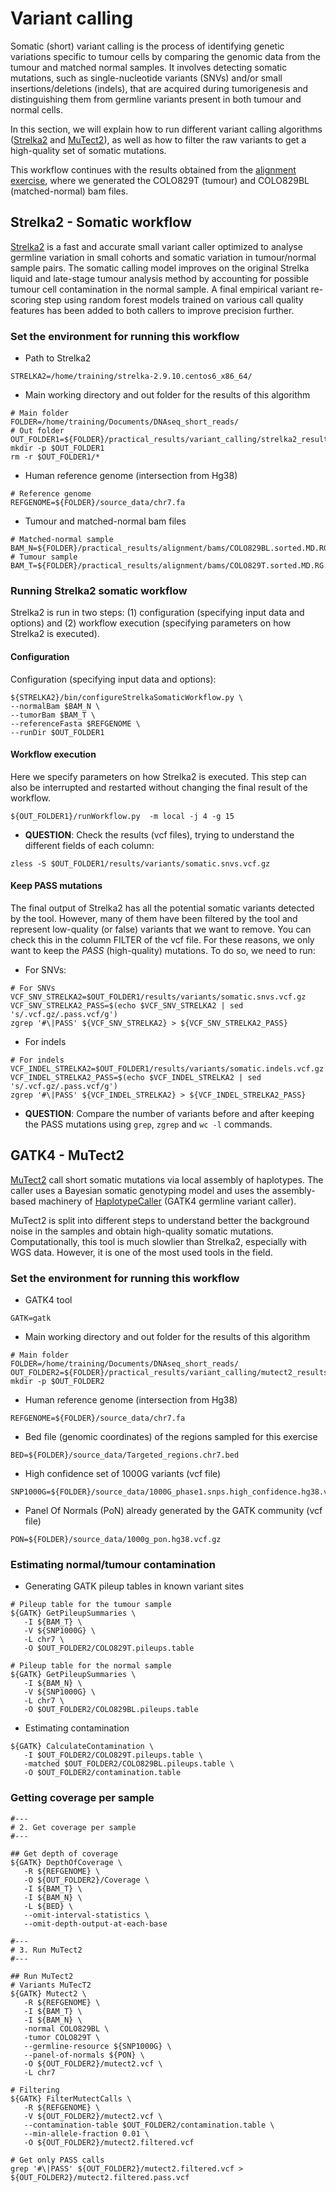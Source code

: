 # Variant calling
Somatic (short) variant calling is the process of identifying genetic variations specific to tumour cells by comparing the genomic data from the tumour and matched normal samples. It involves detecting somatic mutations, such as single-nucleotide variants (SNVs) and/or small insertions/deletions (indels), that are acquired during tumorigenesis and distinguishing them from germline variants present in both tumour and normal cells.

In this section, we will explain how to run different variant calling algorithms ([Strelka2](https://www.nature.com/articles/s41592-018-0051-x) and [MuTect2](https://gatk.broadinstitute.org/hc/en-us/articles/360035894731-Somatic-short-variant-discovery-SNVs-Indels-)), as well as how to filter the raw variants to get a high-quality set of somatic mutations. 

This workflow continues with the results obtained from the [alignment exercise](https://github.com/cortes-ciriano-lab/CancerGenomicsCourse_EMBL-EBI/blob/main/docs/Alignment.md#alignment-workflow---cancer-genomic-course-2023---embl-ebi), where we generated the COLO829T (tumour) and COLO829BL (matched-normal) bam files. 

## Strelka2 - Somatic workflow
[Strelka2](https://github.com/Illumina/strelka) is a fast and accurate small variant caller optimized to analyse germline variation in small cohorts and somatic variation in tumour/normal sample pairs. The somatic calling model improves on the original Strelka liquid and late-stage tumour analysis method by accounting for possible tumour cell contamination in the normal sample. A final empirical variant re-scoring step using random forest models trained on various call quality features has been added to both callers to improve precision further.

### Set the environment for running this workflow

- Path to Strelka2
```
STRELKA2=/home/training/strelka-2.9.10.centos6_x86_64/
```

- Main working directory and out folder for the results of this algorithm
```
# Main folder
FOLDER=/home/training/Documents/DNAseq_short_reads/
# Out folder
OUT_FOLDER1=${FOLDER}/practical_results/variant_calling/strelka2_results
mkdir -p $OUT_FOLDER1
rm -r $OUT_FOLDER1/*
```
- Human reference genome (intersection from Hg38)
```
# Reference genome
REFGENOME=${FOLDER}/source_data/chr7.fa
```

- Tumour and matched-normal bam files
```
# Matched-normal sample
BAM_N=${FOLDER}/practical_results/alignment/bams/COLO829BL.sorted.MD.RG.BQSR.bam
# Tumour sample
BAM_T=${FOLDER}/practical_results/alignment/bams/COLO829T.sorted.MD.RG.bam
```

### Running Strelka2 somatic workflow
Strelka2 is run in two steps: (1) configuration (specifying input data and options) and (2) workflow execution (specifying parameters on how Strelka2 is executed). 

#### Configuration
Configuration (specifying input data and options):
```
${STRELKA2}/bin/configureStrelkaSomaticWorkflow.py \
--normalBam $BAM_N \
--tumorBam $BAM_T \
--referenceFasta $REFGENOME \
--runDir $OUT_FOLDER1
```

#### Workflow execution
Here we specify parameters on how Strelka2 is executed. This step can also be interrupted and restarted without changing the final result of the workflow.
```
${OUT_FOLDER1}/runWorkflow.py  -m local -j 4 -g 15
```
- **QUESTION**: Check the results (vcf files), trying to understand the different fields of each column:
```
zless -S $OUT_FOLDER1/results/variants/somatic.snvs.vcf.gz
```

#### Keep PASS mutations
The final output of Strelka2 has all the potential somatic variants detected by the tool. However, many of them have been filtered by the tool and represent low-quality (or false) variants that we want to remove. You can check this in the column FILTER of the vcf file. For these reasons, we only want to keep the *PASS* (high-quality) mutations. To do so, we need to run: 

- For SNVs:
```
# For SNVs
VCF_SNV_STRELKA2=$OUT_FOLDER1/results/variants/somatic.snvs.vcf.gz
VCF_SNV_STRELKA2_PASS=$(echo $VCF_SNV_STRELKA2 | sed 's/.vcf.gz/.pass.vcf/g')
zgrep '#\|PASS' ${VCF_SNV_STRELKA2} > ${VCF_SNV_STRELKA2_PASS}
```

- For indels
```
# For indels
VCF_INDEL_STRELKA2=$OUT_FOLDER1/results/variants/somatic.indels.vcf.gz
VCF_INDEL_STRELKA2_PASS=$(echo $VCF_INDEL_STRELKA2 | sed 's/.vcf.gz/.pass.vcf/g')
zgrep '#\|PASS' ${VCF_INDEL_STRELKA2} > ${VCF_INDEL_STRELKA2_PASS}
```
- **QUESTION**: Compare the number of variants before and after keeping the PASS mutations using `grep`, `zgrep` and `wc -l` commands.  

## GATK4 - MuTect2
[MuTect2](https://gatk.broadinstitute.org/hc/en-us/articles/360037593851-Mutect2) call short somatic mutations via local assembly of haplotypes. The caller uses a Bayesian somatic genotyping model and uses the assembly-based machinery of [HaplotypeCaller](https://gatk.broadinstitute.org/hc/en-us/articles/360037225632-HaplotypeCaller) (GATK4 germline variant caller). 

MuTect2 is split into different steps to understand better the background noise in the samples and obtain high-quality somatic mutations. Computationally, this tool is much slowlier than Strelka2, especially with WGS data. However, it is one of the most used tools in the field.

### Set the environment for running this workflow

- GATK4 tool
```
GATK=gatk
```

- Main working directory and out folder for the results of this algorithm
```
# Main folder
FOLDER=/home/training/Documents/DNAseq_short_reads/
OUT_FOLDER2=${FOLDER}/practical_results/variant_calling/mutect2_results
mkdir -p $OUT_FOLDER2
```

- Human reference genome (intersection from Hg38)
```
REFGENOME=${FOLDER}/source_data/chr7.fa
```
- Bed file (genomic coordinates) of the regions sampled for this exercise
```
BED=${FOLDER}/source_data/Targeted_regions.chr7.bed
```
- High confidence set of 1000G variants (vcf file)
```
SNP1000G=${FOLDER}/source_data/1000G_phase1.snps.high_confidence.hg38.vcf.gz
```
- Panel Of Normals (PoN) already generated by the GATK community (vcf file)
```
PON=${FOLDER}/source_data/1000g_pon.hg38.vcf.gz
```

### Estimating normal/tumour contamination

- Generating GATK pileup tables in known variant sites
```
# Pileup table for the tumour sample
${GATK} GetPileupSummaries \
   -I ${BAM_T} \
   -V ${SNP1000G} \
   -L chr7 \
   -O $OUT_FOLDER2/COLO829T.pileups.table

# Pileup table for the normal sample 
${GATK} GetPileupSummaries \
   -I ${BAM_N} \
   -V ${SNP1000G} \
   -L chr7 \
   -O $OUT_FOLDER2/COLO829BL.pileups.table
```
- Estimating contamination
```
${GATK} CalculateContamination \
   -I $OUT_FOLDER2/COLO829T.pileups.table \
   -matched $OUT_FOLDER2/COLO829BL.pileups.table \
   -O $OUT_FOLDER2/contamination.table
```

### Getting coverage per sample
```
#---
# 2. Get coverage per sample
#---

## Get depth of coverage
${GATK} DepthOfCoverage \
   -R ${REFGENOME} \
   -O ${OUT_FOLDER2}/Coverage \
   -I ${BAM_T} \
   -I ${BAM_N} \
   -L ${BED} \
   --omit-interval-statistics \
   --omit-depth-output-at-each-base

#---
# 3. Run MuTect2
#---

## Run MuTect2 
# Variants MuTecT2
${GATK} Mutect2 \
   -R ${REFGENOME} \
   -I ${BAM_T} \
   -I ${BAM_N} \
   -normal COLO829BL \
   -tumor COLO829T \
   --germline-resource ${SNP1000G} \
   --panel-of-normals ${PON} \
   -O ${OUT_FOLDER2}/mutect2.vcf \
   -L chr7

# Filtering
${GATK} FilterMutectCalls \
   -R ${REFGENOME} \
   -V ${OUT_FOLDER2}/mutect2.vcf \
   --contamination-table $OUT_FOLDER2/contamination.table \
   --min-allele-fraction 0.01 \
   -O ${OUT_FOLDER2}/mutect2.filtered.vcf

# Get only PASS calls
grep '#\|PASS' ${OUT_FOLDER2}/mutect2.filtered.vcf > ${OUT_FOLDER2}/mutect2.filtered.pass.vcf
```

